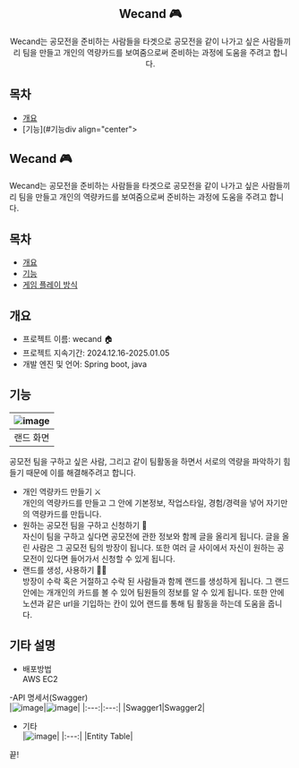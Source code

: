 <div align="center">
<h2>Wecand 🎮</h2>
   Wecand는 공모전을 준비하는 사람들을 타겟으로 공모전을 같이 나가고 싶은 사람들끼리 팀을 만들고 개인의 역량카드를 보여줌으로써 준비하는 과정에 도움을 주려고 합니다. 
</div>

## 목차
  - [개요](#개요) 
  - [기능](#기능div align="center">
<h2>Wecand 🎮</h2>
   Wecand는 공모전을 준비하는 사람들을 타겟으로 공모전을 같이 나가고 싶은 사람들끼리 팀을 만들고 개인의 역량카드를 보여줌으로써 준비하는 과정에 도움을 주려고 합니다. 
</div>

## 목차
  - [개요](#개요) 
  - [기능](#기능)
  - [게임 플레이 방식](#게임-플레이-방식)

## 개요
- 프로젝트 이름: wecand 🏠
- 프로젝트 지속기간: 2024.12.16-2025.01.05
- 개발 엔진 및 언어: Spring boot, java

## 기능
|![image](https://github.com/user-attachments/assets/da25b0a5-56e6-4d0c-a4da-d6c3fbd90acb)|
|:---:|
|랜드 화면|

공모전 팀을 구하고 싶은 사람, 그리고 같이 팀활동을 하면서 서로의 역량을 파악하기 힘들기 때문에 이를 해결해주려고 합니다.<br>
- 개인 역량카드 만들기 ⚔️<br>
개인의 역량카드를 만들고 그 안에 기본정보, 작업스타일, 경험/경력을 넣어 자기만의 역량카드를 만듭니다.
- 원하는 공모전 팀을 구하고 신청하기 🎯<br>
자신이 팀을 구하고 싶다면 공모전에 관한 정보와 함께 글을 올리게 됩니다. 글을 올린 사람은 그 공모전 팀의 방장이 됩니다. 또한 여러 글 사이에서 자신이 원하는 공모전이 있다면 들어가서 신청할 수 있게 됩니다.
- 랜드를 생성, 사용하기 🏄🏻<br>
방장이 수락 혹은 거절하고 수락 된 사람들과 함께 랜드를 생성하게 됩니다. 그 랜드 안에는 개개인의 카드를 볼 수 있어 팀원들의 정보를 알 수 있게 됩니다. 또한 안에 노션과 같은 url을 기입하는 칸이 있어 랜드를 통해 팀 활동을 하는데 도움을 줍니다.

## 기타 설명
- 배포방법<br>
AWS EC2

-API 명세서(Swagger)<br>
|![image](https://github.com/user-attachments/assets/8b7a6264-e139-4c07-ba63-5e1324d400f6)|![image](https://github.com/user-attachments/assets/d24f4580-667c-4197-8783-a9dd83296183)|
|:---:|:---:|
|Swagger1|Swagger2|

- 기타<br>
|![image](https://github.com/user-attachments/assets/ae2b8b67-c84a-423a-9dbe-bae12378ba2a)|
|:---:|
|Entity Table|

끝!





